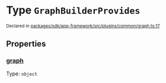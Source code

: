 # Type `GraphBuilderProvides`
<sub>Declared in [packages/sdk/app-framework/src/plugins/common/graph.ts:17](https://github.com/dxos/dxos/blob/d2aae6ea4/packages/sdk/app-framework/src/plugins/common/graph.ts#L17)</sub>




## Properties
### [graph](https://github.com/dxos/dxos/blob/d2aae6ea4/packages/sdk/app-framework/src/plugins/common/graph.ts#L18)
Type: <code>object</code>






